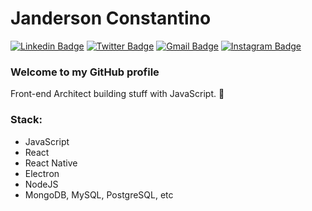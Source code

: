 # Janderson Constantino

[![Linkedin Badge](https://img.shields.io/badge/-LinkedIn-blue?style=flat-square&logo=Linkedin&logoColor=white&link=https://www.linkedin.com/in/jandersonconstantino/)](https://www.linkedin.com/in/jandersonconstantino/)
[![Twitter Badge](https://img.shields.io/badge/-Twitter-1ca0f1?style=flat-square&labelColor=1ca0f1&logo=twitter&logoColor=white&link=https://twitter.com/jandconstantino)](https://twitter.com/jandconstantino)
[![Gmail Badge](https://img.shields.io/badge/-Gmail-c14438?style=flat-square&logo=Gmail&logoColor=white&link=mailto:jandersonconstantino@gmail.com)](mailto:jandersonconstantino@gmail.com)
[![Instagram Badge](https://img.shields.io/badge/-Instagram-000000?style=flat-square&labelColor=000&logo=instagram&logoColor=white&link=https://www.instagram.com/jandersonconstantino/)](https://www.instagram.com/jandersonconstantino/)

### Welcome to my GitHub profile

Front-end Architect building stuff with JavaScript. :rocket:

### Stack:
- JavaScript
- React
- React Native
- Electron
- NodeJS
- MongoDB, MySQL, PostgreSQL, etc

<!--
**JandersonConstantino/JandersonConstantino** is a ✨ _special_ ✨ repository because its `README.md` (this file) appears on your GitHub profile.

Here are some ideas to get you started:

- 🔭 I’m currently working on ...
- 🌱 I’m currently learning ...
- 👯 I’m looking to collaborate on ...
- 🤔 I’m looking for help with ...
- 💬 Ask me about ...
- 📫 How to reach me: ...
- 😄 Pronouns: ...
- ⚡ Fun fact: ...
-->
